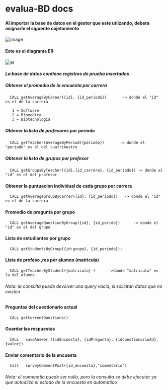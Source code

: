 # evalua-BD docs

#### Al importar la base de datos en el gestor que este utlizando, debera asignarle el siguente cojetamiento
![image](https://user-images.githubusercontent.com/85807291/224874708-b552bd53-b3aa-44ab-8540-d87d8f7f92a5.png)


      
#### Este es el diagrama ER
![er](https://user-images.githubusercontent.com/85807291/226157309-e77cf798-d5ba-4614-976a-6d1450493b6d.png)




#### <em> La base de datos contiene registros de prueba insertados </em>
##### Obtener el promedio de la encuesta por carrera

      CALL getAverageByCareer({id}, {id_periodo})       -> donde el "id" es el de la carrera 

       1 = Software
       2 = Biomedica
       3 = Biotecnologia

    

##### Obtener la lista de profesores por periodo

      CALL getTeachersAverageByPeriod({periodo})       -> donde el "periodo" es el del cuatrimestre 


##### Obtener la lista de grupos por profesor

      CALL getGroupsByTeacher({id},{id_carrera}, {id_periodo}) -> donde el "id" es el del profesor

     


#### Obtener la puntuacion individual de cada grupo por carrera 

      CALL getAverageGroupByCarrer({id}, {id_periodo})   -> donde el "id" es el de la carrera 


#### Promedio de pregunta por grupo 

      CALL getAverageQuestionByGroup({id}, {id_perido})      -> donde el "id" es el del grupo
      

#### Lista de estudiantes por grupo

      CALL getStudentsByGroup({id:grupo}, {id_periodo});

#### Lista de profeso ,res por alumno (matricula)

      CALL getTeacherByStudent({matricula} )      ->donde "matricula" es la del alumno 
      
         
###### Nota: la consulta puede devolver una query vacia, si solicitan datos que no existen 


#### Preguntas del cuestionario actual

      CALL getCurrentQuestions()


#### Guardar las respuestas

      CALL   saveAnswer ({idEncuesta}, {idPregunta}, {idCuestionarioAd}, {valor})
   
#### Enviar comentario de la encuesta 

      Call   surveyCommentPost({id_encuesta},"comentario")

###### Nota: el comenatio puede ser nullo, pero la consulta se debe ejecutar ya que actualiza el estado de la encuesta en automatico
